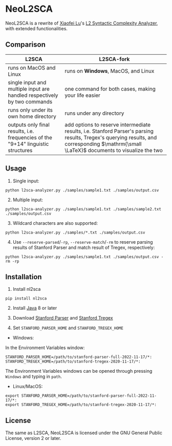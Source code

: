NeoL2SCA
==========

NeoL2SCA is a rewrite of [Xiaofei Lu](http://personal.psu.edu/xxl13/index.html)'s [L2 Syntactic Complexity Analyzer](http://personal.psu.edu/xxl13/downloads/l2sca.html), with extended functionalities.

## Comparison

| L2SCA | L2SCA-fork |
|-|-|
| runs on MacOS and Linux | runs on **Windows**, MacOS, and Linux |
| single input and multiple input are handled respectively by two commands | one command for both cases, making your life easier |
| runs only under its own home directory | runs under any directory |
| outputs only final results, i.e. frequencies of the "9+14" linguistic structures | add options to reserve intermediate results, i.e. Stanford Parser's parsing results, Tregex's querying results, and corresponding $\mathrm{\small \LaTeX}$ documents to visualize the two |

## Usage

1. Single input:
```
python l2sca-analyzer.py ./samples/sample1.txt ./samples/output.csv
```

2. Multiple input:
```
python l2sca-analyzer.py ./samples/sample1.txt ./samples/sample2.txt ./samples/output.csv
```

3. Wildcard characters are also supported:
```
python l2sca-analyzer.py ./samples/*.txt ./samples/output.csv
```

4. Use 
`--reserve-parsed`/`-rp`, `--reserve-match`/`-rm`
to reserve parsing results of Stanford Parser and match result of Tregex, respectively:

```
python l2sca-analyzer.py ./samples/sample1.txt ./samples/output.csv -rm -rp
```

## Installation

1. Install nl2sca
```
pip install nl2sca
```

2. Install [Java](https://www.java.com/en/download) 8 or later

3. Download [Stanford Parser](https://nlp.stanford.edu/software/lex-parser.shtml#Download) and [Stanford Tregex](https://nlp.stanford.edu/software/tregex.html#Download)

4. Set `STANFORD_PARSER_HOME` and `STANFORD_TREGEX_HOME`

+ Windows:

In the Environment Variables window:

```
STANFORD_PARSER_HOME=/path/to/stanford-parser-full-2022-11-17/*:
STANFORD_TREGEX_HOME=/path/to/stanford-tregex-2020-11-17/*:
```

The Environment Variables windows can be opened through 
pressing `Windows` and typing in `path`.

+ Linux/MacOS:

```
export STANFORD_PARSER_HOME=/path/to/stanford-parser-full-2022-11-17/*:
export STANFORD_TREGEX_HOME=/path/to/stanford-tregex-2020-11-17/*:
```

## License
The same as L2SCA, NeoL2SCA is licensed under the GNU General Public License, version 2 or later.
